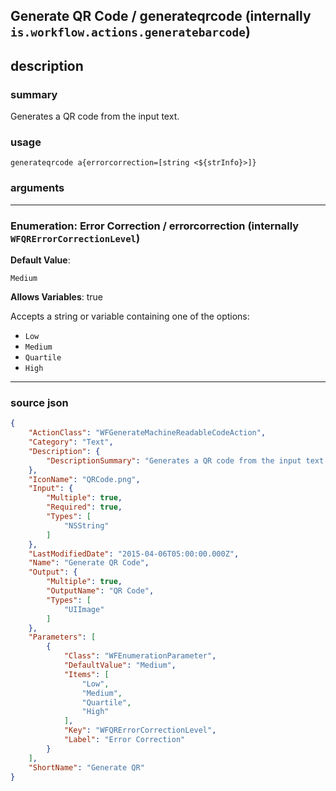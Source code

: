 
## Generate QR Code / generateqrcode (internally `is.workflow.actions.generatebarcode`)


## description

### summary

Generates a QR code from the input text.


### usage
```
generateqrcode a{errorcorrection=[string <${strInfo}>]}
```

### arguments

---

### Enumeration: Error Correction / errorcorrection (internally `WFQRErrorCorrectionLevel`)
**Default Value**:
```
Medium
```
**Allows Variables**: true



Accepts a string 
or variable
containing one of the options:

- `Low`
- `Medium`
- `Quartile`
- `High`

---

### source json

```json
{
	"ActionClass": "WFGenerateMachineReadableCodeAction",
	"Category": "Text",
	"Description": {
		"DescriptionSummary": "Generates a QR code from the input text."
	},
	"IconName": "QRCode.png",
	"Input": {
		"Multiple": true,
		"Required": true,
		"Types": [
			"NSString"
		]
	},
	"LastModifiedDate": "2015-04-06T05:00:00.000Z",
	"Name": "Generate QR Code",
	"Output": {
		"Multiple": true,
		"OutputName": "QR Code",
		"Types": [
			"UIImage"
		]
	},
	"Parameters": [
		{
			"Class": "WFEnumerationParameter",
			"DefaultValue": "Medium",
			"Items": [
				"Low",
				"Medium",
				"Quartile",
				"High"
			],
			"Key": "WFQRErrorCorrectionLevel",
			"Label": "Error Correction"
		}
	],
	"ShortName": "Generate QR"
}
```

